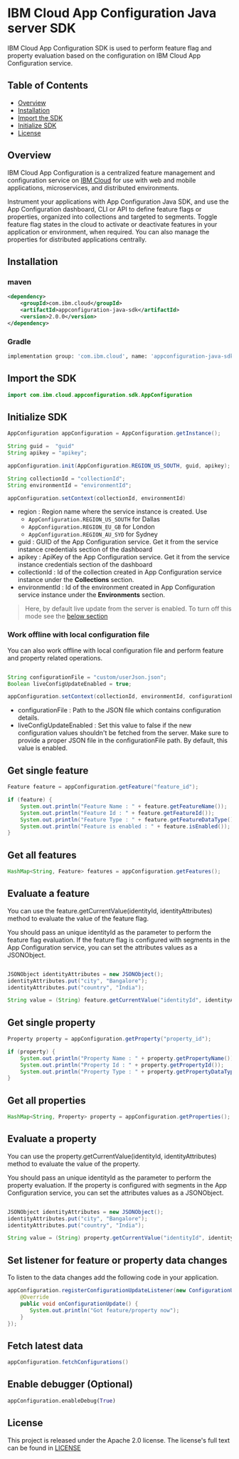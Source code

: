 # IBM Cloud App Configuration Java server SDK

IBM Cloud App Configuration SDK is used to perform feature flag and property evaluation based on the configuration on IBM Cloud App Configuration service.

## Table of Contents

  - [Overview](#overview)
  - [Installation](#Installation)
  - [Import the SDK](#import-the-sdk)
  - [Initialize SDK](#initialize-sdk)
  - [License](#license)

## Overview

IBM Cloud App Configuration is a centralized feature management and configuration service on [IBM Cloud](https://www.cloud.ibm.com) for use with web and mobile applications, microservices, and distributed environments.

Instrument your applications with App Configuration Java SDK, and use the App Configuration dashboard, CLI or API to define feature flags or properties, organized into collections and targeted to segments. Toggle feature flag states in the cloud to activate or deactivate features in your application or environment, when required. You can also manage the properties for distributed applications centrally.


## Installation

### maven 

```xml
<dependency>
    <groupId>com.ibm.cloud</groupId>
    <artifactId>appconfiguration-java-sdk</artifactId>
    <version>2.0.0</version>
</dependency>
```

### Gradle

```sh
implementation group: 'com.ibm.cloud', name: 'appconfiguration-java-sdk', version: '2.0.0'
```

## Import the SDK

```java
import com.ibm.cloud.appconfiguration.sdk.AppConfiguration
```

## Initialize SDK

```java
AppConfiguration appConfiguration = AppConfiguration.getInstance();

String guid =  "guid"
String apikey = "apikey";

appConfiguration.init(AppConfiguration.REGION_US_SOUTH, guid, apikey);

String collectionId = "collectionId";
String environmentId = "environmentId";

appConfiguration.setContext(collectionId, environmentId)
```

- region : Region name where the service instance is created. Use
    - `AppConfiguration.REGION_US_SOUTH` for Dallas
    - `AppConfiguration.REGION_EU_GB` for London
    - `AppConfiguration.REGION_AU_SYD` for Sydney
- guid : GUID of the App Configuration service. Get it from the service instance credentials section of the dashboard
- apikey : ApiKey of the App Configuration service. Get it from the service instance credentials section of the dashboard
- collectionId : Id of the collection created in App Configuration service instance under the **Collections** section.
- environmentId : Id of the environment created in App Configuration service instance under the **Environments** section.

> Here, by default live update from the server is enabled. To turn off this mode see the [below section](#work-offline-with-local-configuration-file)

### Work offline with local configuration file
You can also work offline with local configuration file and perform feature and property related operations.

```java

String configurationFile = "custom/userJson.json";
Boolean liveConfigUpdateEnabled = true;

appConfiguration.setContext(collectionId, environmentId, configurationFile, liveConfigUpdateEnabled);

```
- configurationFile : Path to the JSON file which contains configuration details.
- liveConfigUpdateEnabled : Set this value to false if the new configuration values shouldn't be fetched from the server. Make sure to provide a proper JSON file in the configurationFile path. By default, this value is enabled.

## Get single feature

```java
Feature feature = appConfiguration.getFeature("feature_id");

if (feature) {
    System.out.println("Feature Name : " + feature.getFeatureName());
    System.out.println("Feature Id : " + feature.getFeatureId());
    System.out.println("Feature Type : " + feature.getFeatureDataType());
    System.out.println("Feature is enabled : " + feature.isEnabled());
}
```

## Get all features 

```java
HashMap<String, Feature> features = appConfiguration.getFeatures();
```

## Evaluate a feature 

You can use the feature.getCurrentValue(identityId, identityAttributes) method to evaluate the value of the feature flag. 

You should pass an unique identityId as the parameter to perform the feature flag evaluation. If the feature flag is configured with segments in the App Configuration service, you can set the attributes values as a JSONObject.

```java

JSONObject identityAttributes = new JSONObject();
identityAttributes.put("city", "Bangalore");
identityAttributes.put("country", "India");

String value = (String) feature.getCurrentValue("identityId", identityAttributes);
```

## Get single property

```java
Property property = appConfiguration.getProperty("property_id");

if (property) {
    System.out.println("Property Name : " + property.getPropertyName());
    System.out.println("Property Id : " + property.getPropertyId());
    System.out.println("Property Type : " + property.getPropertyDataType());
}
```

## Get all properties 

```java
HashMap<String, Property> property = appConfiguration.getProperties();
```

## Evaluate a property 

You can use the property.getCurrentValue(identityId, identityAttributes) method to evaluate the value of the property. 

You should pass an unique identityId as the parameter to perform the property evaluation. If the property is configured with segments in the App Configuration service, you can set the attributes values as a JSONObject.

```java

JSONObject identityAttributes = new JSONObject();
identityAttributes.put("city", "Bangalore");
identityAttributes.put("country", "India");

String value = (String) property.getCurrentValue("identityId", identityAttributes);
```

## Set listener for feature or property data changes

To listen to the data changes add the following code in your application.

```java
appConfiguration.registerConfigurationUpdateListener(new ConfigurationUpdateListener() {
    @Override
    public void onConfigurationUpdate() {
       System.out.println("Got feature/property now");
    }
});
```

## Fetch latest data 

```java
appConfiguration.fetchConfigurations()
```

## Enable debugger (Optional)

```py
appConfiguration.enableDebug(True)
```

## License

This project is released under the Apache 2.0 license. The license's full text can be found in [LICENSE](https://github.com/IBM/appconfiguration-sdk-java/blob/master/LICENSE)
